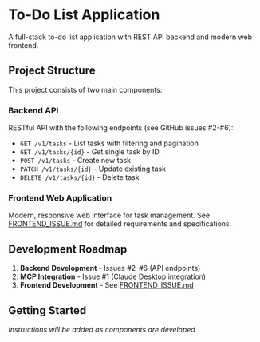 # To-Do List Application

A full-stack to-do list application with REST API backend and modern web frontend.

## Project Structure

This project consists of two main components:

### Backend API
RESTful API with the following endpoints (see GitHub issues #2-#6):
- `GET /v1/tasks` - List tasks with filtering and pagination
- `GET /v1/tasks/{id}` - Get single task by ID
- `POST /v1/tasks` - Create new task
- `PATCH /v1/tasks/{id}` - Update existing task
- `DELETE /v1/tasks/{id}` - Delete task

### Frontend Web Application
Modern, responsive web interface for task management. See [FRONTEND_ISSUE.md](./FRONTEND_ISSUE.md) for detailed requirements and specifications.

## Development Roadmap

1. **Backend Development** - Issues #2-#6 (API endpoints)
2. **MCP Integration** - Issue #1 (Claude Desktop integration)
3. **Frontend Development** - See [FRONTEND_ISSUE.md](./FRONTEND_ISSUE.md)

## Getting Started

*Instructions will be added as components are developed*